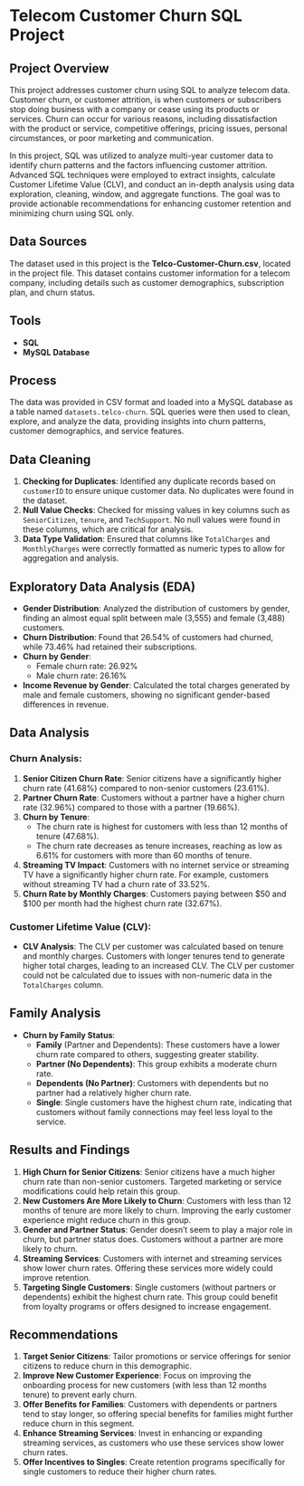 # Telecom Customer Churn SQL Project

## Project Overview
This project addresses customer churn using SQL to analyze telecom data. Customer churn, or customer attrition, is when customers or subscribers stop doing business with a company or cease using its products or services. Churn can occur for various reasons, including dissatisfaction with the product or service, competitive offerings, pricing issues, personal circumstances, or poor marketing and communication.

In this project, SQL was utilized to analyze multi-year customer data to identify churn patterns and the factors influencing customer attrition. Advanced SQL techniques were employed to extract insights, calculate Customer Lifetime Value (CLV), and conduct an in-depth analysis using data exploration, cleaning, window, and aggregate functions. The goal was to provide actionable recommendations for enhancing customer retention and minimizing churn using SQL only.

## Data Sources
The dataset used in this project is the **Telco-Customer-Churn.csv**, located in the project file. This dataset contains customer information for a telecom company, including details such as customer demographics, subscription plan, and churn status.

## Tools
- **SQL**
- **MySQL Database**

## Process
The data was provided in CSV format and loaded into a MySQL database as a table named `datasets.telco-churn`. SQL queries were then used to clean, explore, and analyze the data, providing insights into churn patterns, customer demographics, and service features.

## Data Cleaning
1. **Checking for Duplicates**: Identified any duplicate records based on `customerID` to ensure unique customer data. No duplicates were found in the dataset.
2. **Null Value Checks**: Checked for missing values in key columns such as `SeniorCitizen`, `tenure`, and `TechSupport`. No null values were found in these columns, which are critical for analysis.
3. **Data Type Validation**: Ensured that columns like `TotalCharges` and `MonthlyCharges` were correctly formatted as numeric types to allow for aggregation and analysis.

## Exploratory Data Analysis (EDA)
- **Gender Distribution**: Analyzed the distribution of customers by gender, finding an almost equal split between male (3,555) and female (3,488) customers.
- **Churn Distribution**: Found that 26.54% of customers had churned, while 73.46% had retained their subscriptions.
- **Churn by Gender**: 
  - Female churn rate: 26.92%
  - Male churn rate: 26.16%
- **Income Revenue by Gender**: Calculated the total charges generated by male and female customers, showing no significant gender-based differences in revenue.

## Data Analysis
### Churn Analysis:
1. **Senior Citizen Churn Rate**: Senior citizens have a significantly higher churn rate (41.68%) compared to non-senior customers (23.61%).
2. **Partner Churn Rate**: Customers without a partner have a higher churn rate (32.96%) compared to those with a partner (19.66%).
3. **Churn by Tenure**: 
   - The churn rate is highest for customers with less than 12 months of tenure (47.68%).
   - The churn rate decreases as tenure increases, reaching as low as 6.61% for customers with more than 60 months of tenure.
4. **Streaming TV Impact**: Customers with no internet service or streaming TV have a significantly higher churn rate. For example, customers without streaming TV had a churn rate of 33.52%.
5. **Churn Rate by Monthly Charges**: Customers paying between $50 and $100 per month had the highest churn rate (32.67%).

### Customer Lifetime Value (CLV):
- **CLV Analysis**: The CLV per customer was calculated based on tenure and monthly charges. Customers with longer tenures tend to generate higher total charges, leading to an increased CLV. The CLV per customer could not be calculated due to issues with non-numeric data in the `TotalCharges` column.

## Family Analysis
- **Churn by Family Status**:
  - **Family** (Partner and Dependents): These customers have a lower churn rate compared to others, suggesting greater stability.
  - **Partner (No Dependents)**: This group exhibits a moderate churn rate.
  - **Dependents (No Partner)**: Customers with dependents but no partner had a relatively higher churn rate.
  - **Single**: Single customers have the highest churn rate, indicating that customers without family connections may feel less loyal to the service.

## Results and Findings
1. **High Churn for Senior Citizens**: Senior citizens have a much higher churn rate than non-senior customers. Targeted marketing or service modifications could help retain this group.
2. **New Customers Are More Likely to Churn**: Customers with less than 12 months of tenure are more likely to churn. Improving the early customer experience might reduce churn in this group.
3. **Gender and Partner Status**: Gender doesn’t seem to play a major role in churn, but partner status does. Customers without a partner are more likely to churn.
4. **Streaming Services**: Customers with internet and streaming services show lower churn rates. Offering these services more widely could improve retention.
5. **Targeting Single Customers**: Single customers (without partners or dependents) exhibit the highest churn rate. This group could benefit from loyalty programs or offers designed to increase engagement.

## Recommendations
1. **Target Senior Citizens**: Tailor promotions or service offerings for senior citizens to reduce churn in this demographic.
2. **Improve New Customer Experience**: Focus on improving the onboarding process for new customers (with less than 12 months tenure) to prevent early churn.
3. **Offer Benefits for Families**: Customers with dependents or partners tend to stay longer, so offering special benefits for families might further reduce churn in this segment.
4. **Enhance Streaming Services**: Invest in enhancing or expanding streaming services, as customers who use these services show lower churn rates.
5. **Offer Incentives to Singles**: Create retention programs specifically for single customers to reduce their higher churn rates.
